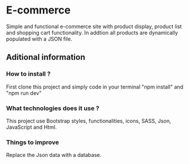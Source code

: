 # E-commerce
Simple and functional e-commerce site with product display, product list and shopping cart functionality. In addtion all products are dynamically populated with a JSON file. 
## Aditional information

### How to install ?
First clone this project and simply code in your terminal "npm install" and "npm run dev"
### What technologies does it use ?
This project use Bootstrap styles, functionalities, icons, SASS, Json, JavaScript and Html. 
### Things to improve 
Replace the Json data with a database. 
